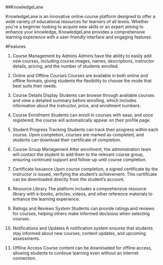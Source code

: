 ##KnowledgeLane

KnowledgeLane is an innovative online course platform designed to offer a wide variety of educational resources for learners of all levels. Whether you're a beginner looking to acquire new skills or an expert aiming to enhance your knowledge, KnowledgeLane provides a comprehensive learning experience with a user-friendly interface and engaging features.

#Features

1. Course Management by Admins
Admins have the ability to easily add new courses, including course images, names, descriptions, instructor details, pricing, and the number of students enrolled.

2. Online and Offline Courses
Courses are available in both online and offline formats, giving students the flexibility to choose the mode that best suits their needs.

3. Course Details Display
Students can browse through available courses and view a detailed summary before enrolling, which includes information about the instructor, price, and enrollment numbers.

4. Course Enrollment
Students can enroll in courses with ease, and once registered, the course will automatically appear on their profile page.

5. Student Progress Tracking
Students can track their progress within each course. Upon completion, courses are marked as completed, and students can download their certificate of completion.

6. Course Group Management
After enrollment, the administration team will contact the student to add them to the relevant course group, ensuring continued support and follow-up until course completion.

7. Certificate Issuance
Upon course completion, a signed certificate by the instructor is issued, verifying the student’s achievement. This certificate can be downloaded directly from the student’s account.

8. Resource Library
The platform includes a comprehensive resource library with e-books, articles, videos, and other reference materials to enhance the learning experience.

9. Ratings and Reviews System
Students can provide ratings and reviews for courses, helping others make informed decisions when selecting courses.

10. Notifications and Updates
A notification system ensures that students stay informed about new courses, content updates, and upcoming assessments.

11. Offline Access
Course content can be downloaded for offline access, allowing students to continue learning even without an internet connection.
